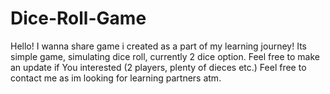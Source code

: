 # Dice-Roll-Game
Hello! I wanna share game i created as a part of my learning journey!
Its simple game, simulating dice roll, currently 2 dice option.
Feel free to make an update if You interested (2 players, plenty of dieces etc.)
Feel free to contact me as im looking for learning partners atm.
